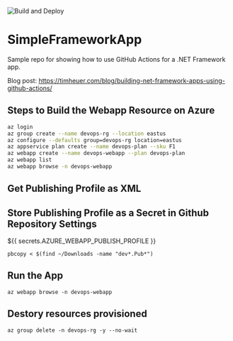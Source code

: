![Build and Deploy](https://github.com/timheuer/SimpleFrameworkApp/workflows/Build%20and%20Deploy/badge.svg?branch=master)

# SimpleFrameworkApp
Sample repo for showing how to use GitHub Actions for a .NET Framework app.

Blog post: https://timheuer.com/blog/building-net-framework-apps-using-github-actions/

## Steps to Build the Webapp Resource on Azure
```sh
az login
az group create --name devops-rg --location eastus
az configure --defaults group=devops-rg location=eastus
az appservice plan create --name devops-plan --sku F1
az webapp create --name devops-webapp --plan devops-plan
az webapp list
az webapp browse -n devops-webapp
```

## Get Publishing Profile as XML


## Store Publishing Profile as a Secret in Github Repository Settings

${{ secrets.AZURE_WEBAPP_PUBLISH_PROFILE }}

```
pbcopy < $(find ~/Downloads -name "dev*.Pub*")
```

## Run the App
```
az webapp browse -n devops-webapp
```

## Destory resources provisioned
```
az group delete -n devops-rg -y --no-wait
```
